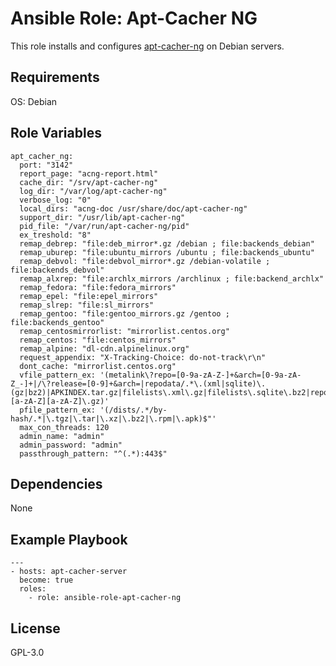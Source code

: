 # Ansible Role: Apt-Cacher NG

This role installs and configures [apt-cacher-ng] on Debian servers.

## Requirements
OS: Debian

## Role Variables
```
apt_cacher_ng:
  port: "3142"
  report_page: "acng-report.html"
  cache_dir: "/srv/apt-cacher-ng"
  log_dir: "/var/log/apt-cacher-ng"
  verbose_log: "0"
  local_dirs: "acng-doc /usr/share/doc/apt-cacher-ng"
  support_dir: "/usr/lib/apt-cacher-ng"
  pid_file: "/var/run/apt-cacher-ng/pid"
  ex_treshold: "8"
  remap_debrep: "file:deb_mirror*.gz /debian ; file:backends_debian"
  remap_uburep: "file:ubuntu_mirrors /ubuntu ; file:backends_ubuntu"
  remap_debvol: "file:debvol_mirror*.gz /debian-volatile ; file:backends_debvol"
  remap_alxrep: "file:archlx_mirrors /archlinux ; file:backend_archlx"
  remap_fedora: "file:fedora_mirrors"
  remap_epel: "file:epel_mirrors"
  remap_slrep: "file:sl_mirrors"
  remap_gentoo: "file:gentoo_mirrors.gz /gentoo ; file:backends_gentoo"
  remap_centosmirrorlist: "mirrorlist.centos.org"
  remap_centos: "file:centos_mirrors"
  remap_alpine: "dl-cdn.alpinelinux.org"
  request_appendix: "X-Tracking-Choice: do-not-track\r\n"
  dont_cache: "mirrorlist.centos.org"
  vfile_pattern_ex: '(metalink\?repo=[0-9a-zA-Z-]+&arch=[0-9a-zA-Z_-]+|/\?release=[0-9]+&arch=|repodata/.*\.(xml|sqlite)\.(gz|bz2)|APKINDEX.tar.gz|filelists\.xml\.gz|filelists\.sqlite\.bz2|repomd\.xml|packages\.[a-zA-Z][a-zA-Z]\.gz)'
  pfile_pattern_ex: '(/dists/.*/by-hash/.*|\.tgz|\.tar|\.xz|\.bz2|\.rpm|\.apk)$"'
  max_con_threads: 120
  admin_name: "admin"
  admin_password: "admin"
  passthrough_pattern: "^(.*):443$"
```

## Dependencies

None

## Example Playbook
```
---
- hosts: apt-cacher-server
  become: true
  roles:
    - role: ansible-role-apt-cacher-ng
```

## License

GPL-3.0

[apt-cacher-ng]: <https://www.unix-ag.uni-kl.de/~bloch/acng/>
